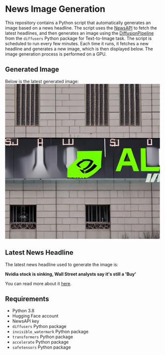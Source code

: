 # News Image Generation
This repository contains a Python script that automatically generates an image based on a news headline. The script uses the [NewsAPI](https://newsapi.org/) to fetch the latest headlines, and then generates an image using the [DiffusionPipeline](https://github.com/huggingface/diffusers) from the `diffusers` Python package for Text-to-Image task.
The script is scheduled to run every few minutes. Each time it runs, it fetches a new headline and generates a new image, which is then displayed below. The image generation process is performed on a GPU.

## Generated Image
Below is the latest generated image:
![Generated Image](image.png)

## Latest News Headline
The latest news headline used to generate the image is:

**Nvidia stock is sinking, Wall Street analysts say it's still a 'Buy'**

You can read more about it [here](https://news.google.com/rss/articles/CBMiiwFBVV95cUxORWRjbGJMNTlPZnE2V3RIeUhtaUdLdlRxZThzUE0xc2FPVUhrRHU5RXU0d084QkJxSXlzNHZqdkl0NHpmZG9kYzE2dFdOYTNZM2ZtU2NJdkZxempMOHB0VnNPdjA4NnlOcThwNzkyVFFldjE4RXZLZTI5dW1CRm9lRjByUUszdEtBNjJn?oc=5).

## Requirements
- Python 3.8
- Hugging Face account
- NewsAPI key
- `diffusers` Python package
- `invisible_watermark` Python package
- `transformers` Python package
- `accelerate` Python package
- `safetensors` Python package

